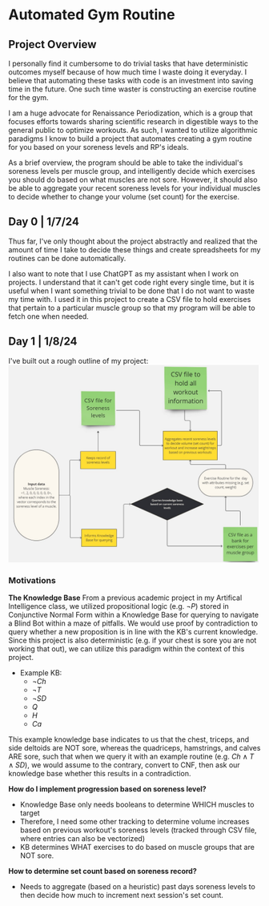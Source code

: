 # Automated Gym Routine

## Project Overview
I personally find it cumbersome to do trivial tasks that have deterministic outcomes myself because of how much time I waste doing it everyday. I believe that automating these tasks with code is an investment into saving time in the future. One such time waster is constructing an exercise routine for the gym.

I am a huge advocate for Renaissance Periodization, which is a group that focuses efforts towards sharing scientific research in digestible ways to the general public to optimize workouts. As such, I wanted to utilize algorithmic paradigms I know to build a project that automates creating a gym routine for you based on your soreness levels and RP's ideals.

As a brief overview, the program should be able to take the individual's soreness levels per muscle group, and intelligently decide which exercises you should do based on what muscles are not sore. However, it should also be able to aggregate your recent soreness levels for your individual muscles to decide whether to change your volume (set count) for the exercise.

## Day 0 | 1/7/24
Thus far, I've only thought about the project abstractly and realized that the amount of time I take to decide these things and create spreadsheets for my routines can be done automatically.

I also want to note that I use ChatGPT as my assistant when I work on projects. I understand that it can't get code right every single time, but it is useful when I want something trivial to be done that I do not want to waste my time with. I used it in this project to create a CSV file to hold exercises that pertain to a particular muscle group so that my program will be able to fetch one when needed.

## Day 1 | 1/8/24
I've built out a rough outline of my project:
<img src="Flowchart for Automated Gym Project.jpg" alt="Flowchart" width="500"/>
### Motivations
**The Knowledge Base**
From a previous academic project in my Artifical Intelligence class, we utilized propositional logic (e.g. $\neg P$) stored in Conjunctive Normal Form within a Knowledge Base for querying to navigate a Blind Bot within a maze of pitfalls. We would use proof by contradiction to query whether a new proposition is in line with the KB's current knowledge. Since this project is also deterministic (e.g. if your chest is sore you are not working that out), we can utilize this paradigm within the context of this project.

* Example KB:
    * $\neg Ch$
    * $\neg T$
    * $\neg SD$
    * $Q$
    * $H$
    * $Ca$

This example knowledge base indicates to us that the chest, triceps, and side deltoids are NOT sore, whereas the quadriceps, hamstrings, and calves ARE sore, such that when we query it with an example routine (e.g. $Ch \land T \land SD$), we would assume to the contrary, convert to CNF, then ask our knowledge base whether this results in a contradiction.

**How do I implement progression based on soreness level?**
* Knowledge Base only needs booleans to determine WHICH muscles to target
* Therefore, I need some other tracking to determine volume increases based on previous workout's soreness levels (tracked through CSV file, where entries can also be vectorized)
* KB determines WHAT exercises to do based on muscle groups that are NOT sore.

**How to determine set count based on soreness record?**
* Needs to aggregate (based on a heuristic) past days soreness levels to then decide how much to increment next session's set count.